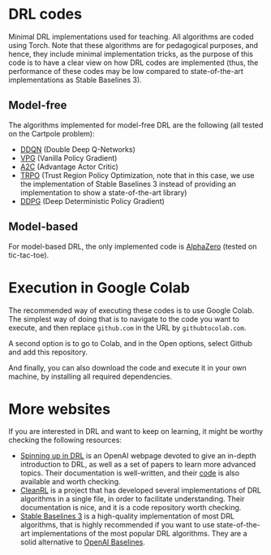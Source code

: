 # DRL codes
Minimal DRL implementations used for teaching. All algorithms are coded using Torch. Note that these algorithms are for pedagogical purposes, and hence, they include minimal implementation tricks, as the purpose of this code is to have a clear view on how DRL codes are implemented (thus, the performance of these codes may be low compared to state-of-the-art implementations as Stable Baselines 3).

## Model-free
The algorithms implemented for model-free DRL are the following (all tested on the Cartpole problem):
* [DDQN](/model_free/DDQN_cartpole.ipnyb) (Double Deep Q-Networks)
* [VPG](/model_free/VPG_cartpole.ipnyb) (Vanilla Policy Gradient)
* [A2C](/model_free/A2C_cartpole.ipnyb) (Advantage Actor Critic)
* [TRPO](/model_free/TRPO_cartpole.ipnyb) (Trust Region Policy Optimization, note that in this case, we use the implementation of Stable Baselines 3 instead of providing an implementation to show a state-of-the-art library)
* [DDPG](/model_free/DDPG_cartpole.ipnyb) (Deep Deterministic Policy Gradient)

## Model-based
For model-based DRL, the only implemented code is [AlphaZero](/model_based/AlphaZero.ipynb) (tested on tic-tac-toe).

# Execution in Google Colab

The recommended way of executing these codes is to use Google Colab. The simplest way of doing that is to navigate to the code you want to execute, and then replace `github.com` in the URL by `githubtocolab.com`.

A second option is to go to Colab, and in the Open options, select Github and add this repository.

And finally, you can also download the code and execute it in your own machine, by installing all required dependencies.

# More websites

If you are interested in DRL and want to keep on learning, it might be worthy checking the following resources:

* [Spinning up in DRL](https://spinningup.openai.com/en/latest/) is an OpenAI webpage devoted to give an in-depth introduction to DRL, as well as a set of papers to learn more advanced topics. Their documentation is well-written, and their [code](https://github.com/openai/spinningup) is also available and worth checking.
* [CleanRL](https://github.com/vwxyzjn/cleanrl) is a project that has developed several implementations of DRL algorithms in a single file, in order to facilitate understanding. Their documentation is nice, and it is a code repository worth checking.
* [Stable Baselines 3](https://github.com/DLR-RM/stable-baselines3) is a high-quality implementation of most DRL algorithms, that is highly recommended if you want to use state-of-the-art implementations of the most popular DRL algorithms. They are a solid alternative to [OpenAI Baselines](https://github.com/openai/baselines).
